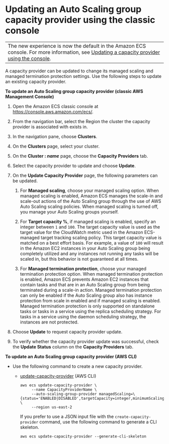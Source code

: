 # Updating an Auto Scaling group capacity provider using the classic console<a name="asg-capacity-providers-update-capacity-provider"></a>


|  | 
| --- |
| The new experience is now the default in the Amazon ECS console\. For more information, see [Updating a capacity provider using the console](update-capacity-provider-console-v2.md)\. | 

A capacity provider can be updated to change its managed scaling and managed termination protection settings\. Use the following steps to update an existing capacity provider\.

**To update an Auto Scaling group capacity provider \(classic AWS Management Console\)**

1. Open the Amazon ECS classic console at [https://console\.aws\.amazon\.com/ecs/](https://console.aws.amazon.com/ecs/)\.

1. From the navigation bar, select the Region the cluster the capacity provider is associated with exists in\.

1. In the navigation pane, choose **Clusters**\.

1. On the **Clusters** page, select your cluster\.

1. On the **Cluster : *name*** page, choose the **Capacity Providers** tab\.

1. Select the capacity provider to update and choose **Update**\.

1. On the **Update Capacity Provider** page, the following parameters can be updated\.

   1. For **Managed scaling**, choose your managed scaling option\. When managed scaling is enabled, Amazon ECS manages the scale\-in and scale\-out actions of the Auto Scaling group through the use of AWS Auto Scaling scaling policies\. When managed scaling is turned off, you manage your Auto Scaling groups yourself\.

   1. For **Target capacity %**, if managed scaling is enabled, specify an integer between `1` and `100`\. The target capacity value is used as the target value for the CloudWatch metric used in the Amazon ECS\-managed target tracking scaling policy\. This target capacity value is matched on a best effort basis\. For example, a value of `100` will result in the Amazon EC2 instances in your Auto Scaling group being completely utilized and any instances not running any tasks will be scaled in, but this behavior is not guaranteed at all times\.

   1. For **Managed termination protection**, choose your managed termination protection option\. When managed termination protection is enabled, Amazon ECS prevents Amazon EC2 instances that contain tasks and that are in an Auto Scaling group from being terminated during a scale\-in action\. Managed termination protection can only be enabled if the Auto Scaling group also has instance protection from scale in enabled and if managed scaling is enabled\. Managed termination protection is only supported on standalone tasks or tasks in a service using the replica scheduling strategy\. For tasks in a service using the daemon scheduling strategy, the instances are not protected\.

1. Choose **Update** to request capacity provider update\.

1. To verify whether the capacity provider update was successful, check the **Update Status** column on the **Capacity Providers** tab\.

**To update an Auto Scaling group capacity provider \(AWS CLI\)**
+ Use the following command to create a new capacity provider\.
  + [update\-capacity\-provider](https://docs.aws.amazon.com/cli/latest/reference/ecs/update-capacity-provider.html) \(AWS CLI\)

    ```
    aws ecs update-capacity-provider \
         --name CapacityProviderName \
         --auto-scaling-group-provider managedScaling=\{status='ENABLED|DISABLED',targetCapacity=integer,minimumScalingStepSize=integer,maximumScalingStepSize=integer\},managedTerminationProtection="ENABLED|DISABLED" \
         --region us-east-2
    ```

    If you prefer to use a JSON input file with the `create-capacity-provider` command, use the following command to generate a CLI skeleton\.

    ```
    aws ecs update-capacity-provider --generate-cli-skeleton
    ```